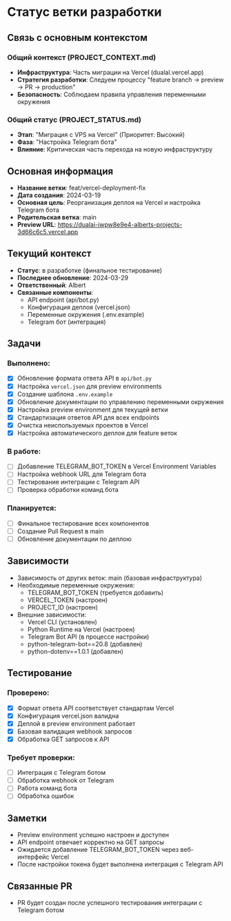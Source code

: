 # Статус ветки разработки

## Связь с основным контекстом
### Общий контекст (PROJECT_CONTEXT.md)
- **Инфраструктура**: Часть миграции на Vercel (dualal.vercel.app)
- **Стратегия разработки**: Следуем процессу "feature branch → preview → PR → production"
- **Безопасность**: Соблюдаем правила управления переменными окружения

### Общий статус (PROJECT_STATUS.md)
- **Этап**: "Миграция с VPS на Vercel" (Приоритет: Высокий)
- **Фаза**: "Настройка Telegram бота"
- **Влияние**: Критическая часть перехода на новую инфраструктуру

## Основная информация
- **Название ветки**: feat/vercel-deployment-fix
- **Дата создания**: 2024-03-19
- **Основная цель**: Реорганизация деплоя на Vercel и настройка Telegram бота
- **Родительская ветка**: main
- **Preview URL**: https://dualai-iwpw8e9e4-alberts-projects-3d66c6c5.vercel.app

## Текущий контекст
- **Статус**: в разработке (финальное тестирование)
- **Последнее обновление**: 2024-03-29
- **Ответственный**: Albert
- **Связанные компоненты**: 
  - API endpoint (api/bot.py)
  - Конфигурация деплоя (vercel.json)
  - Переменные окружения (.env.example)
  - Telegram бот (интеграция)

## Задачи
### Выполнено:
- [x] Обновление формата ответа API в `api/bot.py`
- [x] Настройка `vercel.json` для preview environments
- [x] Создание шаблона `.env.example`
- [x] Обновление документации по управлению переменными окружения
- [x] Настройка preview environment для текущей ветки
- [x] Стандартизация ответов API для всех endpoints
- [x] Очистка неиспользуемых проектов в Vercel
- [x] Настройка автоматического деплоя для feature веток

### В работе:
- [ ] Добавление TELEGRAM_BOT_TOKEN в Vercel Environment Variables
- [ ] Настройка webhook URL для Telegram бота
- [ ] Тестирование интеграции с Telegram API
- [ ] Проверка обработки команд бота

### Планируется:
- [ ] Финальное тестирование всех компонентов
- [ ] Создание Pull Request в main
- [ ] Обновление документации по деплою

## Зависимости
- Зависимость от других веток: main (базовая инфраструктура)
- Необходимые переменные окружения:
  - TELEGRAM_BOT_TOKEN (требуется добавить)
  - VERCEL_TOKEN (настроен)
  - PROJECT_ID (настроен)
- Внешние зависимости:
  - Vercel CLI (установлен)
  - Python Runtime на Vercel (настроен)
  - Telegram Bot API (в процессе настройки)
  - python-telegram-bot==20.8 (добавлен)
  - python-dotenv==1.0.1 (добавлен)

## Тестирование
### Проверено:
- [x] Формат ответа API соответствует стандартам Vercel
- [x] Конфигурация vercel.json валидна
- [x] Деплой в preview environment работает
- [x] Базовая валидация webhook запросов
- [x] Обработка GET запросов к API

### Требует проверки:
- [ ] Интеграция с Telegram ботом
- [ ] Обработка webhook от Telegram
- [ ] Работа команд бота
- [ ] Обработка ошибок

## Заметки
- Preview environment успешно настроен и доступен
- API endpoint отвечает корректно на GET запросы
- Ожидается добавление TELEGRAM_BOT_TOKEN через веб-интерфейс Vercel
- После настройки токена будет выполнена интеграция с Telegram API

## Связанные PR
- PR будет создан после успешного тестирования интеграции с Telegram ботом 